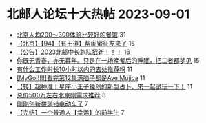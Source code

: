# 北邮人论坛十大热帖 2023-09-01

- [北京人均200～300体验比较好的餐馆](https://bbs.byr.cn/article/Talking/6399469) 31
- [【北京】【94】【有王道】帮闺蜜征友来了](https://bbs.byr.cn/article/Friends/2044653) 16
- [【公告】2023北邮中长跑队招新！！！](https://bbs.byr.cn/article/Athletics/19395) 16
- [你既无青春，亦无暮年。只是在一场晚餐后的睡眠，把二者都梦见](https://bbs.byr.cn/article/Photo/276315) 15
- [有什么工作时长10小时以内的去处推荐吗](https://bbs.byr.cn/article/WorkLife/1204292) 11
- [[MyGo!!!!!]看完第12集满脑子都是Ave Mujica](https://bbs.byr.cn/article/Comic/632945) 11
- [【转】超神准！星座小王子独创的新型占卜、來一起試玩一下！](https://bbs.byr.cn/article/Constellations/326533) 11
- [总价500万左右北京刚需求推荐](https://bbs.byr.cn/article/Home/136500) 8
- [刚刚创新楼骑错电动车了](https://bbs.byr.cn/article/Picture/3348389) 7
- [【完结】一个普通人【幸运】的前半生](https://bbs.byr.cn/article/Feeling/3185293) 7


